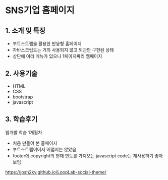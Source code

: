 # SNS기업 홈페이지

## 1. 소개 및 특징
- 부트스트랩을 활용한 반응형 홈페이지
- 자바스크립트는 거의 사용되지 않고 외관만 구현된 상태
- 상단에 여러 메뉴가 있으나 1페이지짜리 웹페이지

## 2. 사용기술
- HTML
- CSS
- bootstrap
- javascript

## 3. 학습후기
웹개발 학습 1개월차
- 처음 만들어 본 홈페이지
- 부트스트랩이어서 어렵지는 않았음
- footer에 copyright의 현재 연도를 가져오는 javascript code는 재사용하기 좋아보임


https://josh2kv.github.io/LoopLab-social-theme/
